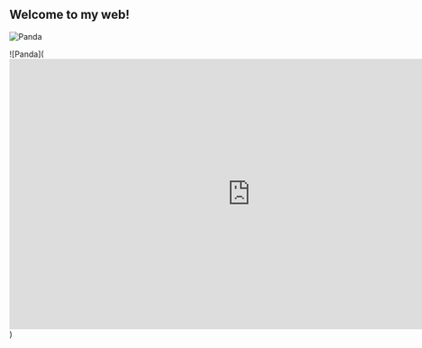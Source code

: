 ## Welcome to my web!

![Panda](https://encrypted-tbn0.gstatic.com/images?q=tbn:ANd9GcTHZvcodrmjJvQ5O3xLAWKBfUdLGSMjbYOd-D7Z66FXZ5katcaw)



![Panda](<iframe width="854" height="480" src="https://www.youtube.com/embed/aybhwlEV0EM" frameborder="0" allow="autoplay; encrypted-media" allowfullscreen></iframe>)

